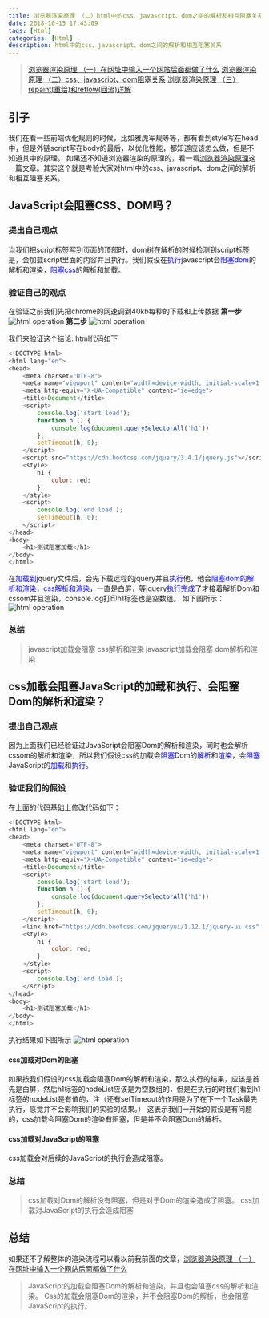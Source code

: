```yaml
---
title: 浏览器渲染原理 （二）html中的css、javascript、dom之间的解析和相互阻塞关系
date: 2018-10-15 17:43:09
tags: [Html]
categories: [Html]
description: html中的css、javascript、dom之间的解析和相互阻塞关系
---
```

> [浏览器渲染原理 （一）在网址中输入一个网站后面都做了什么](/blog/html/html-style-javascript.html)
> [浏览器渲染原理 （二）css、javascript、dom阻塞关系](/blog/html/html-browser-render.html)
> [浏览器渲染原理 （三） repaint(重绘)和reflow(回流)详解](/blog/html/html-reload-reflow.html)
## 引子
我们在看一些前端优化规则的时候，比如雅虎军规等等，都有看到style写在head中，但是外链script写在body的最后，以优化性能，都知道应该怎么做，但是不知道其中的原理。
如果还不知道浏览器渲染的原理的，看一看[浏览器渲染原理](/blog/html/html-style-javascript.html)这一篇文章。其实这个就是考验大家对html中的css、javascript、dom之间的解析和相互阻塞关系。
## JavaScript会阻塞CSS、DOM吗？
### 提出自己观点
<font color="blue"></font>
当我们把script标签写到页面的顶部时，dom树在解析的时候检测到script标签是，会加载script里面的内容并且执行。我们假设在<font color="blue">执行</font>javascript会<font color="blue">阻塞dom</font>的解析和渲染，<font color="blue">阻塞css</font>的解析和加载。
### 验证自己的观点
在验证之前我们先把chrome的网速调到40kb每秒的下载和上传数据
**第一步**
![html operation](../../images/html/images/html-1.png)
**第二步**
![html operation](../../images/html/images/html-2.png)

我们来验证这个结论:
html代码如下
```javascript
<!DOCTYPE html>
<html lang="en">
<head>
    <meta charset="UTF-8">
    <meta name="viewport" content="width=device-width, initial-scale=1.0">
    <meta http-equiv="X-UA-Compatible" content="ie=edge">
    <title>Document</title>
    <script>
        console.log('start load');
        function h () {
            console.log(document.querySelectorAll('h1'))
        };
        setTimeout(h, 0);
    </script>
    <script src="https://cdn.bootcss.com/jquery/3.4.1/jquery.js"></script>
    <style>
        h1 {
            color: red;
        }
    </style>
    <script>
        console.log('end load');
        setTimeout(h, 0);
    </script>
</head>
<body>
    <h1>测试阻塞加载</h1>
</body>
</html>
```
在<font color="blue">加载到</font>jquery文件后，会先下载远程的jquery并且<font color="blue">执行</font>他，他会<font color="blue">阻塞dom的解析和渲染</font>，<font color="blue">css解析和渲染</font>，一直是白屏，等jquery<font color="blue">执行完成</font>了才接着解析Dom和cssom并且渲染，console.log打印h1标签也是空数组。
如下图所示：
![html operation](../../images/html/images/html-gif.gif)

### 总结
> javascript加载会阻塞 css解析和渲染
> javascript加载会阻塞 dom解析和渲染

## css加载会阻塞JavaScript的加载和执行、会阻塞Dom的解析和渲染？

### 提出自己观点
因为上面我们已经验证过JavaScript会阻塞Dom的解析和渲染，同时也会解析cssom的解析和渲染，所以我们假设css的加载会<font color="blue">阻塞</font>Dom的<font color="blue">解析</font>和<font color="blue">渲染</font>，会<font color="blue">阻塞</font>JavaScript的<font color="blue">加载</font>和<font color="blue">执行</font>。
### 验证我们的假设
在上面的代码基础上修改代码如下：
```javascript
<!DOCTYPE html>
<html lang="en">
<head>
    <meta charset="UTF-8">
    <meta name="viewport" content="width=device-width, initial-scale=1.0">
    <meta http-equiv="X-UA-Compatible" content="ie=edge">
    <title>Document</title>
    <script>
        console.log('start load');
        function h () {
            console.log(document.querySelectorAll('h1'))
        };
        setTimeout(h, 0);
    </script>
    <link href="https://cdn.bootcss.com/jqueryui/1.12.1/jquery-ui.css" rel="stylesheet">
    <style>
        h1 {
            color: red;
        }
    </style>
    <script>
        console.log('end load');
    </script>
</head>
<body>
    <h1>测试阻塞加载</h1>
</body>
</html>
```
执行结果如下图所示
![html operation](../../images/html/images/html-gif1.gif)
#### css加载对Dom的阻塞
如果按我们假设的css加载会阻塞Dom的解析和渲染，那么执行的结果，应该是首先是白屏，然后h1标签的nodeList应该是为空数组的，但是在执行的时我们看到h1标签的nodeList是有值的，注（还有setTimeout的作用是为了在下一个Task最先执行，感觉并不会影响我们的实验的结果。）
这表示我们一开始的假设是有问题的，css加载会阻塞Dom的渲染有阻塞，但是并不会阻塞Dom的解析。
#### css加载对JavaScript的阻塞
css加载会对后续的JavaScript的执行会造成阻塞。

### 总结
> css加载对Dom的解析没有阻塞，但是对于Dom的渲染造成了阻塞。
> css加载对JavaScript的执行会造成阻塞

## 总结
如果还不了解整体的渲染流程可以看以前我前面的文章，[浏览器渲染原理 （一）在网址中输入一个网站后面都做了什么](/blog/html/html-style-javascript.html)
> JavaScript的加载会阻塞Dom的解析和渲染，并且也会阻塞css的解析和渲染。
> Css的加载会阻塞Dom的渲染，并不会阻塞Dom的解析，也会阻塞JavaScript的执行。
